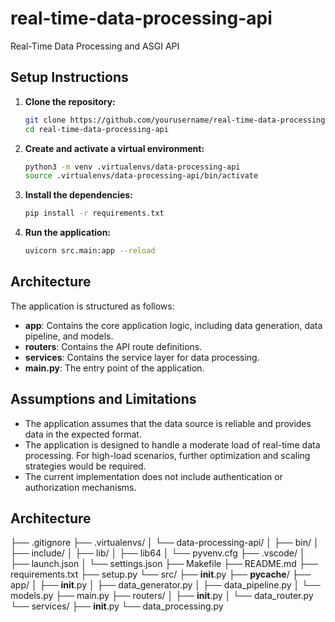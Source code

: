 # real-time-data-processing-api
Real-Time Data Processing and ASGI API

## Setup Instructions

1. **Clone the repository:**
    ```bash
    git clone https://github.com/yourusername/real-time-data-processing-api.git
    cd real-time-data-processing-api
    ```

2. **Create and activate a virtual environment:**
    ```bash
    python3 -m venv .virtualenvs/data-processing-api
    source .virtualenvs/data-processing-api/bin/activate
    ```

3. **Install the dependencies:**
    ```bash
    pip install -r requirements.txt
    ```

4. **Run the application:**
    ```bash
    uvicorn src.main:app --reload
    ```

## Architecture

The application is structured as follows:

- **app**: Contains the core application logic, including data generation, data pipeline, and models.
- **routers**: Contains the API route definitions.
- **services**: Contains the service layer for data processing.
- **main.py**: The entry point of the application.

## Assumptions and Limitations

- The application assumes that the data source is reliable and provides data in the expected format.
- The application is designed to handle a moderate load of real-time data processing. For high-load scenarios, further optimization and scaling strategies would be required.
- The current implementation does not include authentication or authorization mechanisms.

## Architecture
├── .gitignore
├── .virtualenvs/
│   └── data-processing-api/
│       ├── bin/
│       ├── include/
│       ├── lib/
│       ├── lib64
│       └── pyvenv.cfg
├── .vscode/
│   ├── launch.json
│   └── settings.json
├── Makefile
├── README.md
├── requirements.txt
├── setup.py
└── src/
  ├── __init__.py
  ├── __pycache__/
  ├── app/
  │   ├── __init__.py
  │   ├── data_generator.py
  │   ├── data_pipeline.py
  │   └── models.py
  ├── main.py
  ├── routers/
  │   ├── __init__.py
  │   └── data_router.py
  └── services/
    ├── __init__.py
    └── data_processing.py